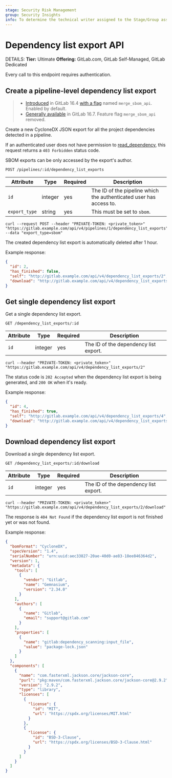 ```yaml
---
stage: Security Risk Management
group: Security Insights
info: To determine the technical writer assigned to the Stage/Group associated with this page, see https://handbook.gitlab.com/handbook/product/ux/technical-writing/#assignments
---
```


# Dependency list export API

DETAILS:
**Tier:** Ultimate
**Offering:** GitLab.com, GitLab Self-Managed, GitLab Dedicated

Every call to this endpoint requires authentication.

## Create a pipeline-level dependency list export

> - [Introduced](https://gitlab.com/gitlab-org/gitlab/-/issues/333463) in GitLab 16.4 [with a flag](../administration/feature_flags.md) named `merge_sbom_api`. Enabled by default.
> - [Generally available](https://gitlab.com/gitlab-org/gitlab/-/issues/425312) in GitLab 16.7. Feature flag `merge_sbom_api` removed.

Create a new CycloneDX JSON export for all the project dependencies detected in a pipeline.

If an authenticated user does not have permission to [read_dependency](../user/custom_roles.md#available-permissions),
this request returns a `403 Forbidden` status code.

SBOM exports can be only accessed by the export's author.

```plaintext
POST /pipelines/:id/dependency_list_exports
```

| Attribute           | Type              | Required   | Description                                                                                                                  |
| ------------------- | ----------------- | ---------- | -----------------------------------------------------------------------------------------------------------------------------|
| `id`                | integer           | yes        | The ID of the pipeline which the authenticated user has access to. |
| `export_type`       | string            | yes        | This must be set to `sbom`. |

```shell
curl --request POST --header "PRIVATE-TOKEN: <private_token>" "https://gitlab.example.com/api/v4/pipelines/1/dependency_list_exports" --data "export_type=sbom"
```

The created dependency list export is automatically deleted after 1 hour.

Example response:

```json
{
  "id": 2,
  "has_finished": false,
  "self": "http://gitlab.example.com/api/v4/dependency_list_exports/2",
  "download": "http://gitlab.example.com/api/v4/dependency_list_exports/2/download"
}
```

## Get single dependency list export

Get a single dependency list export.

```plaintext
GET /dependency_list_exports/:id
```

| Attribute | Type | Required | Description |
| --------- | ---- | -------- | ----------- |
| `id` | integer | yes | The ID of the dependency list export. |

```shell
curl --header "PRIVATE-TOKEN: <private_token>" "https://gitlab.example.com/api/v4/dependency_list_exports/2"
```

The status code is `202 Accepted` when the dependency list export is being generated, and `200 OK` when it's ready.

Example response:

```json
{
  "id": 4,
  "has_finished": true,
  "self": "http://gitlab.example.com/api/v4/dependency_list_exports/4",
  "download": "http://gitlab.example.com/api/v4/dependency_list_exports/4/download"
}
```

## Download dependency list export

Download a single dependency list export.

```plaintext
GET /dependency_list_exports/:id/download
```

| Attribute | Type | Required | Description |
| --------- | ---- | -------- | ----------- |
| `id` | integer | yes | The ID of the dependency list export. |

```shell
curl --header "PRIVATE-TOKEN: <private_token>" "https://gitlab.example.com/api/v4/dependency_list_exports/2/download"
```

The response is `404 Not Found` if the dependency list export is not finished yet or was not found.

Example response:

```json
{
  "bomFormat": "CycloneDX",
  "specVersion": "1.4",
  "serialNumber": "urn:uuid:aec33827-20ae-40d0-ae83-18ee846364d2",
  "version": 1,
  "metadata": {
    "tools": [
      {
        "vendor": "Gitlab",
        "name": "Gemnasium",
        "version": "2.34.0"
      }
    ],
    "authors": [
      {
        "name": "Gitlab",
        "email": "support@gitlab.com"
      }
    ],
    "properties": [
      {
        "name": "gitlab:dependency_scanning:input_file",
        "value": "package-lock.json"
      }
    ]
  },
  "components": [
    {
      "name": "com.fasterxml.jackson.core/jackson-core",
      "purl": "pkg:maven/com.fasterxml.jackson.core/jackson-core@2.9.2",
      "version": "2.9.2",
      "type": "library",
      "licenses": [
        {
          "license": {
            "id": "MIT",
            "url": "https://spdx.org/licenses/MIT.html"
          }
        },
        {
          "license": {
            "id": "BSD-3-Clause",
            "url": "https://spdx.org/licenses/BSD-3-Clause.html"
          }
        }
      ]
    }
  ]
}

```
